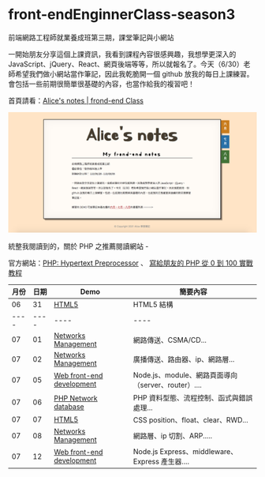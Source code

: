 # front-endEnginnerClass-season3
  前端網路工程師就業養成班第三期，課堂筆記與小網站

  一開始朋友分享這個上課資訊，我看到課程內容很感興趣，我想學更深入的 JavaScript、jQuery、React、網頁後端等等，所以就報名了。今天（6/30）老師希望我們做小網站當作筆記，因此我乾脆開一個 github 放我的每日上課練習。會包括一些前期很簡單很基礎的內容，也當作給我的複習吧！

首頁請看：[Alice's notes | frond-end Class](https://alice-nor.github.io/front-endEnginnerClass-season3/index.html)

![image](https://github.com/Alice-nor/front-endEnginnerClass-season3/blob/main/img/indexPic.png)

統整我閱讀到的，關於 PHP 之推薦閱讀網站 - 

官方網站：[PHP: Hypertext Preprocessor](https://www.php.net/) 、 [寫給朋友的 PHP 從 0 到 100 實戰教程](https://ithelp.ithome.com.tw/users/20107394/ironman/1332) 

月份 | 日期 | Demo | 簡要內容
---- |---- |---- |----
06  | 31  | [HTML5](https://alice-nor.github.io/front-endEnginnerClass-season3/0630%20-%20HTML5/index.html)   | HTML5 結構
---- |---- |---- |----
07  | 01  | [Networks Management](https://alice-nor.github.io/front-endEnginnerClass-season3/0701%20-%20Networks%20Management/index.html)    | 網路傳送、CSMA/CD...
07  | 02  | [Networks Management](https://alice-nor.github.io/front-endEnginnerClass-season3/0702%20-%20Networks%20Management/index.html)     | 廣播傳送、路由器、ip、網路層...
07  | 05  | [Web front-end development](https://alice-nor.github.io/front-endEnginnerClass-season3/0705%20-%20Web%20front-end%20development/index.html)     | Node.js、module、網路頁面導向（server、router）....
07  | 06  | [PHP Network database](https://alice-nor.github.io/front-endEnginnerClass-season3/0706%20-%20PHP%20Network%20database/index.html)     | PHP 資料型態、流程控制、函式與錯誤處理...
07  | 07  | [HTML5](https://alice-nor.github.io/front-endEnginnerClass-season3/0707%20-%20HTML5/index.html)     | CSS position、float、clear、RWD...
07  | 08  | [Networks Management](https://alice-nor.github.io/front-endEnginnerClass-season3/0707%20-%20HTML5/index.html)     | 網路層、ip 切割、ARP.....
07  | 12  | [Web front-end development](hhttps://alice-nor.github.io/front-endEnginnerClass-season3/0711%20-%20Web%20front-end%20development/index.html)     | Node.js Express、middleware、Express 產生器.... 

